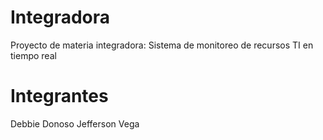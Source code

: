 # Integradora
Proyecto de materia integradora: Sistema de monitoreo de recursos TI en tiempo real

# Integrantes
Debbie Donoso
Jefferson Vega
